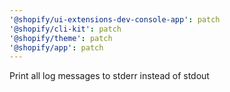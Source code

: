 ```yaml
---
'@shopify/ui-extensions-dev-console-app': patch
'@shopify/cli-kit': patch
'@shopify/theme': patch
'@shopify/app': patch
---
```


Print all log messages to stderr instead of stdout
